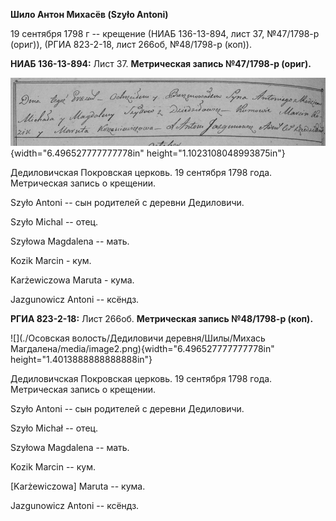 **Шило Антон Михасёв (Szyło Antoni)**

19 сентября 1798 г -- крещение (НИАБ 136-13-894, лист 37, №47/1798-р
(ориг)), (РГИА 823-2-18, лист 266об, №48/1798-р (коп)).

**НИАБ 136-13-894:** Лист 37. **Метрическая запись №47/1798-р (ориг).**

![](./media/7a08407d4022635a20fb5b263997e9d4228f20b1.png){width="6.496527777777778in"
height="1.1023108048993875in"}

Дедиловичская Покровская церковь. 19 сентября 1798 года. Метрическая
запись о крещении.

Szyło Antoni -- сын родителей с деревни Дедиловичи.

Szyło Michal -- отец.

Szyłowa Magdalena -- мать.

Kozik Marcin - кум.

Karżewiczowa Maruta - кума.

Jazgunowicz Antoni -- ксёндз.

**РГИА 823-2-18:** Лист 266об. **Метрическая запись №48/1798-р (коп).**

![](./Осовская волость/Дедиловичи деревня/Шилы/Михась Магдалена/media/image2.png){width="6.496527777777778in"
height="1.4013888888888888in"}

Дедиловичская Покровская церковь. 19 сентября 1798 года. Метрическая
запись о крещении.

Szyło Antoni -- сын родителей с деревни Дедиловичи.

Szyło Michał -- отец.

Szyłowa Magdalena -- мать.

Kozik Marcin -- кум.

\[Karżewiczowa\] Maruta -- кума.

Jazgunowicz Antoni -- ксёндз.
